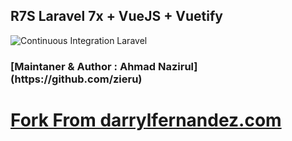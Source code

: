 <h2>R7S Laravel 7x + VueJS + Vuetify</h2>

![Continuous Integration Laravel](https://github.com/zieru/R7S/workflows/Continuous%20Integration%20Laravel/badge.svg)

<h3>[Maintaner & Author : Ahmad Nazirul](https://github.com/zieru)</h3>

# [Fork From darrylfernandez.com](https://laravel-starter-kit-docs.darrylfernandez.com/)
